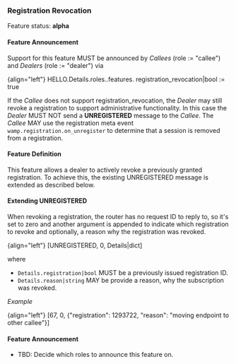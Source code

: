 ### Registration Revocation

Feature status: **alpha**

#### Feature Announcement

Support for this feature MUST be announced by *Callees* (role := "callee") and *Dealers* (role := "dealer") via

{align="left"}
        HELLO.Details.roles.<role>.features.
             registration_revocation|bool := true

If the *Callee* does not support registration_revocation, the *Dealer* may still revoke a registration to
support administrative functionality. In this case the *Dealer* MUST NOT send a **UNREGISTERED**
message to the *Callee*. The *Callee* MAY use the registration meta event `wamp.registration.on_unregister`
to determine that a session is removed from a registration.

#### Feature Definition

This feature allows a dealer to actively revoke a previously granted registration.
To achieve this, the existing UNREGISTERED message is extended as described below.

#### Extending UNREGISTERED

When revoking a registration, the router has no request ID to reply to, so it's set to zero and another argument is
appended to indicate which registration to revoke and optionally, a reason why the registration was revoked.

{align="left"}
        [UNREGISTERED, 0, Details|dict]

where

 * `Details.registration|bool` MUST be a previously issued registration ID.
 * `Details.reason|string` MAY be provide a reason, why the subscription was revoked.

*Example*

{align="left"}
        [67, 0, {"registration": 1293722, "reason": "moving endpoint to other callee"}]

#### Feature Announcement

- TBD: Decide which roles to announce this feature on.
